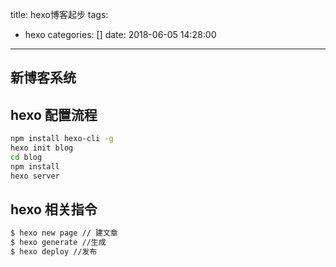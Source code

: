 title: hexo博客起步
tags:
  - hexo
categories: []
date: 2018-06-05 14:28:00
---
##  新博客系统


## hexo 配置流程

```bash
npm install hexo-cli -g
hexo init blog
cd blog
npm install
hexo server
```

## hexo 相关指令
```bash
$ hexo new page // 建文章
$ hexo generate //生成
$ hexo deploy //发布

```